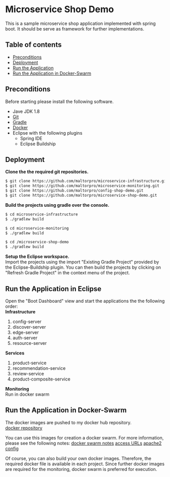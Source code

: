 # Microservice Shop Demo
This is a sample microservice shop application implemented with spring boot.
It should be serve as framework for further implementations.

## Table of contents

*  [Preconditions](#preconditions)
*  [Deployment](#deployment)
*  [Run the Application](#run-the-application)
*  [Run the Application in Docker-Swarm](#run-the-application-in-docker-swarm)


## Preconditions
Before starting please install the following software.

 * Jave JDK 1.8
 * [Git](https://git-scm.com/downloads)
 * [Gradle](https://gradle.org/install/)
 * [Docker](https://www.docker.com/community-edition#/download)
 * Eclipse with the following plugins
 	* Spring IDE
 	* Eclipse Buildship
 

## Deployment
<b>Clone the the required git repositories.</b><br />

```bash
$ git clone https://github.com/maltorpro/microservice-infrastructure.git
$ git clone https://github.com/maltorpro/microservice-monitoring.git
$ git clone https://github.com/maltorpro/config-shop-demo.git
$ git clone https://github.com/maltorpro/microservice-shop-demo.git
```

<b>Build the projects using gradle over the console.</b>

```bash
$ cd microservice-infrastructure
$ ./gradlew build

$ cd microservice-monitoring
$ ./gradlew build

$ cd /microservice-shop-demo
$ ./gradlew build
```

<b>Setup the Eclipse workspace.</b><br />
Import the projects using the import "Existing Gradle Project" provided by the Eclipse-Buildship plugin.
You can then build the projects by clicking on "Refresh Gradle Project" in the context menu of the project. 

## Run the Application in Eclipse
Open the "Boot Dashboard" view and start the applications the the following order:<br />
<b>Infrastructure</b>
1. config-server
2. discover-server
3. edge-server
4. auth-server
5. resource-server

<b>Services</b><br />
1. product-service
2. recommendation-service
3. review-service
4. product-composite-service

<b>Monitoring</b><br />
Run in docker swarm 

## Run the Application in Docker-Swarm
The docker images are pushed to my docker hub repository. <br />
[docker repository](https://hub.docker.com/u/maltor/)

You can use this images for creation a docker swarm.
For more information, please see the following notes:
[docker swarm notes](https://github.com/maltorpro/microservice-shop-demo/blob/shop/docker/docker%20swarm%20tut.txt)
[access URLs](https://github.com/maltorpro/microservice-shop-demo/blob/shop/notes)
[apache2 config](https://github.com/maltorpro/microservice-shop-demo/blob/shop/000-default.conf)

Of course, you can also build your own docker images. Therefore, the required docker file is available in each project.
Since further docker images are required for the monitoring, docker swarm is preferred for execution.


